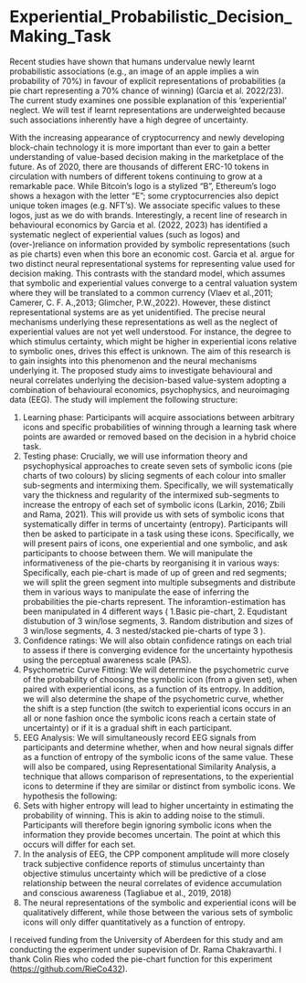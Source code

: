 # Experiential_Probabilistic_Decision_Making_Task
Recent studies have shown that humans undervalue newly learnt probabilistic associations (e.g., an image of an apple implies a win probability of 70%) in favour of explicit representations of probabilities (a pie chart representing a 70% chance of winning) (Garcia et al. 2022/23). The current study examines one possible explanation of this ‘experiential’ neglect. We will test if learnt representations are underweighted because such associations inherently have a high degree of uncertainty.

With the increasing appearance of cryptocurrency and newly developing block-chain technology it is more important than ever to gain a better understanding of value-based decision making in the marketplace of the future. As of 2020, there are thousands of different ERC-10 tokens in circulation with numbers of different tokens continuing to grow at a remarkable pace. While Bitcoin’s logo is a stylized “B”, Ethereum’s logo shows a hexagon with the letter “E”; some cryptocurrencies also depict unique token images (e.g. NFT’s). We associate specific values to these logos, just as we do with brands. Interestingly, a recent line of research in behavioural economics by Garcia et al. (2022, 2023) has identified a systematic neglect of experiential values (such as logos) and (over-)reliance on information provided by symbolic representations (such as pie charts) even when this bore an economic cost. Garcia et al. argue for two distinct neural representational systems for representing value used for decision making. This contrasts with the standard model, which assumes that symbolic and experiential values converge to a central valuation system where they will be translated to a common currency (Vlaev et al.,2011; Camerer, C. F. A.,2013; Glimcher, P.W.,2022). However, these distinct representational systems are as yet unidentified.
The precise neural mechanisms underlying these representations as well as the neglect of experiential values are not yet well understood. For instance, the degree to which stimulus certainty, which might be higher in experiential icons relative to symbolic ones, drives this effect is unknown. The aim of this research is to gain insights into this phenomenon and the neural mechanisms underlying it.
The proposed study aims to investigate behavioural and neural correlates underlying the decision-based value-system adopting a combination of behavioural economics, psychophysics, and neuroimaging data (EEG). 
The study will implement the following structure: 
1.	Learning phase:
Participants will acquire associations between arbitrary icons and specific probabilities of winning through a learning task where points are awarded or removed based on the decision in a hybrid choice task.
2.	Testing phase:
Crucially, we will use information theory and psychophysical approaches to create seven sets of symbolic icons (pie charts of two colours) by slicing segments of each colour into smaller sub-segments and intermixing them. Specifically, we will systematically vary the thickness and regularity of the intermixed sub-segments to increase the entropy of each set of symbolic icons (Larkin, 2016; Zbili and Rama, 2021). This will provide us with sets of symbolic icons that systematically differ in terms of uncertainty (entropy). Participants will then be asked to participate in a task using these icons. Specifically, we will present pairs of icons, one experiential and one symbolic, and ask participants to choose between them. We will manipulate the informativeness of the pie-charts by reorganising it in various ways: Specifically, each pie-chart is made of up of green and red segments; we will split the green segment into multiple subsegments and distribute them in various ways to manipulate the ease of inferring the probabilities the pie-charts represent. The inforamtion-estimation has been manipulated in 4 different ways ( 1.Basic pie-chart, 2. Equdistant distubution of 3 win/lose segments, 3. Random distribution and sizes of 3 win/lose segments, 4. 3 nested/stacked pie-charts of type 3 ).
3.	Confidence ratings:
We will also obtain confidence ratings on each trial to assess if there is converging evidence for the uncertainty hypothesis using the perceptual awareness scale (PAS).  
4.	Psychometric Curve Fitting:
We will determine the psychometric curve of the probability of choosing the symbolic icon (from a given set), when paired with experiential icons, as a function of its entropy. In addition, we will also determine the shape of the psychometric curve, whether the shift is a step function (the switch to experiential icons occurs in an all or none fashion once the symbolic icons reach a certain state of uncertainty) or if it is a gradual shift in each participant.
5.	EEG Analysis: 
We will simultaneously record EEG signals from participants and determine whether, when and how neural signals differ as a function of entropy of the symbolic icons of the same value. These will also be compared, using Representational Similarity Analysis, a technique that allows comparison of representations, to the experiential icons to determine if they are similar or distinct from symbolic icons.
We hypothesis the following: 
1.	Sets with higher entropy will lead to higher uncertainty in estimating the probability of winning. This is akin to adding noise to the stimuli. Participants will therefore begin ignoring symbolic icons when the information they provide becomes uncertain. The point at which this occurs will differ for each set.
2.	In the analysis of EEG, the CPP component amplitude will more closely track subjective confidence reports of stimulus uncertainty than objective stimulus uncertainty which will be predictive of a close relationship between the neural correlates of evidence accumulation and conscious awareness (Tagliabue et al., 2019, 2018) 
3.	The neural representations of the symbolic and experiential icons will be qualitatively different, while those between the various sets of symbolic icons will only differ quantitatively as a function of entropy.

I received funding from the University of Aberdeen for this study and am conducting the experiment under supevision of Dr. Rama Chakravarthi.
I thank Colin Ries who coded the pie-chart function for this experiment (https://github.com/RieCo432).
